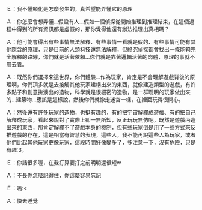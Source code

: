 Ｅ：我不懂顯化是怎麼發生的，真希望能弄懂它的原理

Ａ：你怎麼會想弄懂…假設有人…假如一個偵探從開始推理到推理結束，在這個過程中得到的所有資訊都是虛假的，那你覺得他還有辦法推理出真相嗎？

Ａ：他可能會得出有些事情無法解釋、有些事情一看就是假的、有些事情可能有其他隱含的原理，只是目前的人類科技還無法解釋，但終究偵探都會找出一條能夠完全解釋的路線，你們就是活著依賴…你們就是靠著邏輯活著的肉體，原理的事就不用去管。

Ａ：既然你們選擇來這世界，你們體驗…作為玩家，肯定是不會理解遊戲背後的原理啊，你們頂多就是去接觸其他玩家建構出來的東西，就像建造類型的遊戲，有許多點子和創意拚湊出的造物，科學就是很細密的造物，是一群聰明的玩家做出來的…建築物…應該是這樣說，然後你們就像走迷宮一樣，在裡面玩得很開心。

Ａ：然後還有許多玩家的造物，也挺有趣的，有的把宇宙解釋成遊戲、有的把自己解釋成玩家，看起來說對了實際上卻一無所知，反正玩玩無仿吧，既然是遊戲內造出來的東西，那肯定解釋不了遊戲本身的機制，但有些玩家倒是用了一些方式來反推遊戲的存在，這是相當有智慧的表現，這些人，我不能再說這些人為玩家，或者他們比起其他玩家更像玩家，這段時間好像變多了，多注意一下，沒有危險，只是有趣:3。

Ｅ：你話很多喔，在我打算要打之前明明還很短w

Ａ：不長你怎麼記得住，你這麼容易忘記

Ｅ：嗚:<

Ａ：快去睡覺